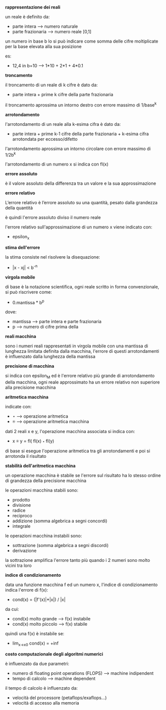 **rappresentazione dei reali**

un reale è definito da:
* parte intera --> numero naturale
* parte frazionaria --> numero reale \[0,1\]

un numero in base b lo si può indicare come somma delle cifre moltiplicate per la base elevata alla sua posizione

es: 
* 12,4 in b=10 --> 1\*10 + 2\*1 + 4*0.1

**troncamento**

il troncamento di un reale di k cifre è dato da:
* parte intera + prime k cifre della parte frazionaria

il troncamento aprossima un intorno destro con errore massimo di 1/base<sup>k</sup>

**arrotondamento**

l'arrotondamento di un reale alla k-esima cifra è dato da:
* parte intera + prime k-1 cifre della parte frazionaria + k-esima cifra arrotondata per eccesso/difetto

l'arrotondamento aprossima un intorno circolare con errore massimo di 1/2b<sup>k</sup>

l'arrotondamento di un numero x si indica con fl(x)

**errore assoluto**

è il valore assoluto della differenza tra un valore e la sua approssimazione

**errore relativo**

L’errore relativo è l’errore assoluto su una quantità, pesato dalla grandezza della quantità

è quindi l'errore assoluto diviso il numero reale

l'errore relativo sull'approssimazione di un numero x viene indicato con:
* epsilon<sub>x</sub>

**stima dell'errore**

la stima consiste nel risolvere la disequazione:
* |x - xj| < b<sup>-n</sup>

**virgola mobile**

di base è la notazione scientifica, ogni reale scritto in forma convenzionale, si può riscrivere come:
* 0.mantissa * b<sup>p</sup>

dove:
* mantissa --> parte intera e parte frazionaria
* p --> numero di cifre prima della

**reali macchina**

sono i numeri reali rappresentati in virgola mobile con una mantissa di lunghezza limitata definita dalla macchina, l'errore di questi arrotondamenti è influenzato dalla lunghezza della  mantissa

**precisione di macchina**

si indica con epsilon<sub>M</sub> ed è l'errore relativo più grande di arrotondamento della macchina, ogni reale approssimato ha un errore relativo non superiore alla precisione macchina

**aritmetica macchina**

indicate con:
* ⋆ --> operazione aritmetica
* ⍟ --> operazione aritmetica macchina

dati 2 reali x e y, l'operazione macchina associata si indica con:
* x ⍟ y = fl( fl(x) ⋆ fl(y) 

di base si esegue l'operazione aritmetica tra gli arrotondamenti e poi si arrotonda il risultato

**stabilità dell'aritmetica macchina**

un operazione macchina è stabile se l'errore sul risultato ha lo stesso ordine di grandezza della precisione macchina 

le operazioni macchina stabili sono:
* prodotto
* divisione
* radice
* reciproco
* addizione (somma algebrica a segni concordi)
* integrale

le operazioni macchina instabili sono:
* sottrazione (somma algebrica a segni discordi)
* derivazione

la sottrazione amplifica l'errore tanto più quando i 2 numeri sono molto vicini tra loro

**indice di condizionamento**

data una funzione macchina f ed un numero x, l'indice di condizionamento indica l'errore di f(x):
* cond(x) = (|f'(x)|*|x|) / |x|

da cui:
* cond(x) molto grande --> f(x) instabile
* cond(x) molto piccolo --> f(x) stabile

quindi una f(x) è instabile se:
* lim<sub>x->x0</sub> cond(x) = +inf 

**costo computazionale degli algoritmi numerici**

è influenzato da due parametri:
* numero di floating point operations (FLOPS) --> machine indipendent
* tempo di calcolo --> machine dependent

il tempo di calcolo è influenzato da:
* velocità del processore (petaflops/exaflops...)
* velocità di accesso alla memoria